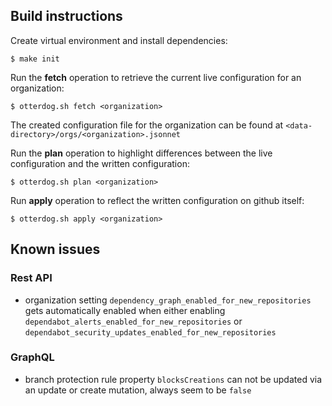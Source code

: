 ## Build instructions
Create virtual environment and install dependencies:
```console
$ make init
```

Run the **fetch** operation to retrieve the current live configuration for an organization:

```console
$ otterdog.sh fetch <organization>
```

The created configuration file for the organization can be found at `<data-directory>/orgs/<organization>.jsonnet`

Run the **plan** operation to highlight differences between the live configuration and the written configuration:

```console
$ otterdog.sh plan <organization>
```

Run **apply** operation to reflect the written configuration on github itself:

```console
$ otterdog.sh apply <organization>
```

## Known issues

### Rest API
* organization setting `dependency_graph_enabled_for_new_repositories` gets automatically enabled when either enabling `dependabot_alerts_enabled_for_new_repositories` or `dependabot_security_updates_enabled_for_new_repositories`

### GraphQL
* branch protection rule property `blocksCreations` can not be updated via an update or create mutation, always seem to be `false`